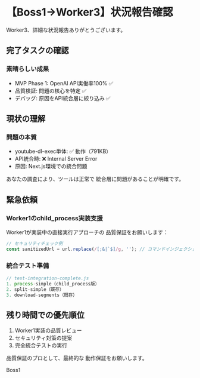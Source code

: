 # 【Boss1→Worker3】状況報告確認

Worker3、詳細な状況報告ありがとうございます。

## 完了タスクの確認

### 素晴らしい成果
- MVP Phase 1: OpenAI API実働率100% ✅
- 品質検証: 問題の核心を特定 ✅
- デバッグ: 原因をAPI統合層に絞り込み ✅

## 現状の理解

### 問題の本質
- youtube-dl-exec単体: ✅ 動作（791KB）
- API統合時: ❌ Internal Server Error
- 原因: Next.js環境での統合問題

あなたの調査により、ツールは正常で
統合層に問題があることが明確です。

## 緊急依頼

### Worker1のchild_process実装支援
Worker1が実装中の直接実行アプローチの
品質保証をお願いします：

```javascript
// セキュリティチェック例
const sanitizedUrl = url.replace(/[;&|`$]/g, ''); // コマンドインジェクション対策
```

### 統合テスト準備
```javascript
// test-integration-complete.js
1. process-simple（child_process版）
2. split-simple（既存）
3. download-segments（既存）
```

## 残り時間での優先順位
1. Worker1実装の品質レビュー
2. セキュリティ対策の提案
3. 完全統合テストの実行

品質保証のプロとして、最終的な
動作保証をお願いします。

Boss1